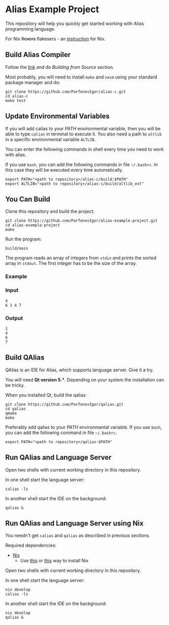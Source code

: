 # Alias Example Project

This repository will help you quickly get started working with Alias programming language.

For Nix ~~flexers~~ flakesers - an [instruction](#run-qalias-and-language-server-using-nix) for Nix.

## Build Alias Compiler

Follow the [link](https://github.com/ParfenovIgor/alias-c) and do *Building from Source* section.

Most probably, you will need to install `make` and `nasm` using your standard package manager and do:

```
git clone https://github.com/ParfenovIgor/alias-c.git
cd alias-c
make test
```

## Update Environmental Variables

If you will add calias to your *PATH* environmental variable, then you will be able to type `calias` in terminal to execute it. You also need a path to `altlib` in a specific environmental variable `ALTLIB`.

You can enter the following commands in shell every time you need to work with alias.

If you use `bash`, you can add the following commands in file `~/.bashrc`. In this case they will be executed every time automatically.

```
export PATH="<path to repository>/alias-c/build:$PATH"
export ALTLIB="<path to repository>/alias-c/build/altlib_ext"
```

## You Can Build

Clone this repository and build the project:

```
git clone https://github.com/ParfenovIgor/alias-example-project.git
cd alias-example-project
make
```

Run the program:

```
build/main
```

The program reads an array of integers from `stdin` and prints the sorted array in `stdout`. The first integer has to be the size of the array.

### Example

### Input

```
4
6 1 4 7
```

### Output

```
1
4
6
7
```

## Build QAlias

QAlias is an IDE for Alias, which supports language server. Give it a try.

You will need **Qt version 5.\***. Depending on your system the installation can be tricky.

When you installed Qt, build the qalias:

```
git clone https://github.com/ParfenovIgor/qalias.git
cd qalias
qmake
make
```

Preferably add qalias to your *PATH* environmental variable. If you use `bash`, you can add the following command in file `~/.bashrc`.

```
export PATH="<path to repository>/qalias:$PATH"
```

## Run QAlias and Language Server

Open two shells with current working directory in this repository.

In one shell start the language server:

```
calias -ls
```

In another shell start the IDE on the background:

```
qalias &
```

## Run QAlias and Language Server using Nix

You needn't get `calias` and `qalias` as described in previous sections.

Required dependencies:

* [Nix](https://nixos.org)
  * Use [this](https://github.com/DeterminateSystems/nix-installer) or [this](https://nixos.org/download/) way to install Nix

Open two shells with current working directory in this repository.

In one shell start the language server:

```
nix develop
calias -ls
```

In another shell start the IDE on the background:

```
nix develop
qalias &
```
